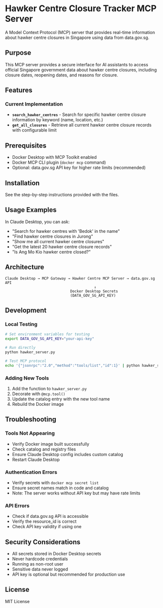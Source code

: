 # Hawker Centre Closure Tracker MCP Server

A Model Context Protocol (MCP) server that provides real-time information about hawker centre closures in Singapore using data from data.gov.sg.

## Purpose

This MCP server provides a secure interface for AI assistants to access official Singapore government data about hawker centre closures, including closure dates, reopening dates, and reasons for closure.

## Features

### Current Implementation

- **`search_hawker_centres`** - Search for specific hawker centre closure information by keyword (name, location, etc.)
- **`get_all_closures`** - Retrieve all current hawker centre closure records with configurable limit

## Prerequisites

- Docker Desktop with MCP Toolkit enabled
- Docker MCP CLI plugin (`docker mcp` command)
- Optional: data.gov.sg API key for higher rate limits (recommended)

## Installation

See the step-by-step instructions provided with the files.

## Usage Examples

In Claude Desktop, you can ask:

- "Search for hawker centres with 'Bedok' in the name"
- "Find hawker centre closures in Jurong"
- "Show me all current hawker centre closures"
- "Get the latest 20 hawker centre closure records"
- "Is Ang Mo Kio hawker centre closed?"

## Architecture

```
Claude Desktop → MCP Gateway → Hawker Centre MCP Server → data.gov.sg API
                                         ↓
                              Docker Desktop Secrets
                              (DATA_GOV_SG_API_KEY)
```

## Development

### Local Testing

```bash
# Set environment variables for testing
export DATA_GOV_SG_API_KEY="your-api-key"

# Run directly
python hawker_server.py

# Test MCP protocol
echo '{"jsonrpc":"2.0","method":"tools/list","id":1}' | python hawker_server.py
```

### Adding New Tools

1. Add the function to `hawker_server.py`
2. Decorate with `@mcp.tool()`
3. Update the catalog entry with the new tool name
4. Rebuild the Docker image

## Troubleshooting

### Tools Not Appearing

- Verify Docker image built successfully
- Check catalog and registry files
- Ensure Claude Desktop config includes custom catalog
- Restart Claude Desktop

### Authentication Errors

- Verify secrets with `docker mcp secret list`
- Ensure secret names match in code and catalog
- Note: The server works without API key but may have rate limits

### API Errors

- Check if data.gov.sg API is accessible
- Verify the resource_id is correct
- Check API key validity if using one

## Security Considerations

- All secrets stored in Docker Desktop secrets
- Never hardcode credentials
- Running as non-root user
- Sensitive data never logged
- API key is optional but recommended for production use

## License

MIT License